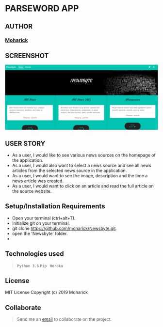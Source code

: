 # PARSEWORD APP

## AUTHOR
### [Moharick](https://github.com/moharick)

## SCREENSHOT
<img src="https://github.com/moharick/Newsbyte/blob/master/app/static/newsbyte.png" width="1000">

## USER STORY
- As a user, I would like to see various news sources on the homepage of the application.
- As a user, I would also want to select a news source and see all news articles from the selected news source in the application.
- As a user, I would want to see the image, description and the time a news article was created.
- As a user, I would want to click on an article and read the full article on the source website.



## Setup/Installation Requirements

-   Open your terminal (ctrl+alt+T).
-   Initialize git on your terminal.
-   git clone <https://github.com/moharick/Newsbyte.git>.
-   open the 'Newsbyte' folder.
-

## Technologies used
  > `` Python 3.6 ``
  > `` Pip ``
  > `` Heroku``
## License
  MIT License
Copyright (c) 2019 Moharick

## Collaborate
  > Send me an [email](moharick@gmail.com) to collaborate on the project.